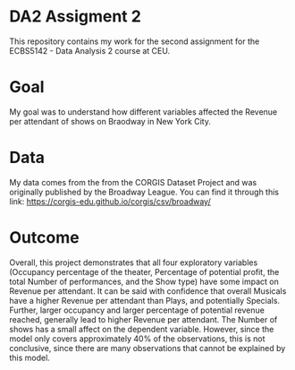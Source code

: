 # DA2 Assigment 2
This repository contains my work for the second assignment for the ECBS5142 - Data Analysis 2 course at CEU.

# Goal
My goal was to understand how different variables affected the Revenue per attendant of shows on Braodway in New York City.

# Data
My data comes from the from the CORGIS Dataset Project and was originally published by the Broadway League.
You can find it through this link: https://corgis-edu.github.io/corgis/csv/broadway/

# Outcome

Overall, this project demonstrates that all four exploratory variables (Occupancy percentage of the theater, Percentage of potential profit, the total Number of performances, and the Show type) have some impact on Revenue per attendant. It can be said with confidence that overall Musicals have a higher Revenue per attendant than Plays, and potentially Specials. Further, larger occupancy and larger percentage of potential revenue reached, generally lead to higher Revenue per attendant. The Number of shows has a small affect on the dependent variable. However, since the model only covers approximately 40% of the observations, this is not conclusive, since there are many observations that cannot be explained by this model.
